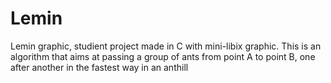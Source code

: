 # Lemin
Lemin graphic, studient project made in C with mini-libix graphic. This is an algorithm that aims at passing a group of ants from point A to point B, one after another in the fastest way in an anthill

